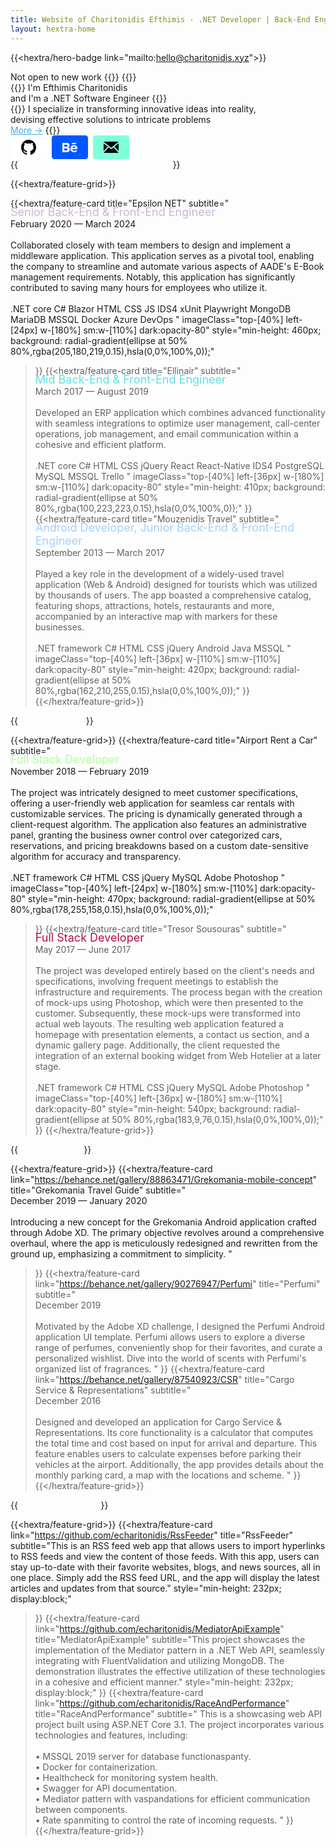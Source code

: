 ```yaml
---
title: Website of Charitonidis Efthimis - .NET Developer | Back-End Engineer | Front-End Engineer
layout: hextra-home
---
```

{{<hextra/hero-badge link="mailto:hello@charitonidis.xyz">}}
  <div class="hx-w-2 hx-h-2 hx-rounded-full hx-bg-primary-400"></div>
  <span>Not open to new work</span>
  {{<icon name="arrow-circle-right" attributes="height=14">}}
{{</hextra/hero-badge>}}

<div class="hx-mt-6 hx-mb-6">
{{<hextra/hero-headline>}}
  I'm Efthimis Charitonidis&nbsp;<br class="sm:block hidden" /> and I'm a .NET Software Engineer
{{</hextra/hero-headline>}}
</div>

<div class="hx-mb-12">
{{<hextra/hero-subtitle>}}
  I specialize in transforming innovative ideas into reality, <br class="sm:hx-block hx-hidden" /> devising effective solutions to intricate problems
  <br />
  <a class="hx-mb-6 hx-text-sm" style="color: #4EA8DE;" onmouseover="this.style.textDecoration='underline'" onmouseout="this.style.textDecoration='none'" href="/about">More →</a>
{{</hextra/hero-subtitle>}}
</div>

<div class="hx-mb-6">
  <a href="https://github.com/echaritonidis/" style="display: inline-block; background: #fff; color: #0d1117; font-weight: bold; border: 1px solid #fff; border-radius: 4px; padding: 6px 16px; margin-right: 4px;">
    <svg style="display: inline;" height="24" viewBox="3 3 18 18">
      <path d="M12 3C7.0275 3 3 7.12937 3 12.2276C3 16.3109 5.57625 19.7597 9.15374 20.9824C9.60374 21.0631 9.77249 20.7863 9.77249 20.5441C9.77249 20.3249 9.76125 19.5982 9.76125 18.8254C7.5 19.2522 6.915 18.2602 6.735 17.7412C6.63375 17.4759 6.19499 16.6569 5.8125 16.4378C5.4975 16.2647 5.0475 15.838 5.80124 15.8264C6.51 15.8149 7.01625 16.4954 7.18499 16.7723C7.99499 18.1679 9.28875 17.7758 9.80625 17.5335C9.885 16.9337 10.1212 16.53 10.38 16.2993C8.3775 16.0687 6.285 15.2728 6.285 11.7432C6.285 10.7397 6.63375 9.9092 7.20749 9.26326C7.1175 9.03257 6.8025 8.08674 7.2975 6.81794C7.2975 6.81794 8.05125 6.57571 9.77249 7.76377C10.4925 7.55615 11.2575 7.45234 12.0225 7.45234C12.7875 7.45234 13.5525 7.55615 14.2725 7.76377C15.9937 6.56418 16.7475 6.81794 16.7475 6.81794C17.2424 8.08674 16.9275 9.03257 16.8375 9.26326C17.4113 9.9092 17.76 10.7281 17.76 11.7432C17.76 15.2843 15.6563 16.0687 13.6537 16.2993C13.98 16.5877 14.2613 17.1414 14.2613 18.0065C14.2613 19.2407 14.25 20.2326 14.25 20.5441C14.25 20.7863 14.4188 21.0746 14.8688 20.9824C16.6554 20.364 18.2079 19.1866 19.3078 17.6162C20.4077 16.0457 20.9995 14.1611 21 12.2276C21 7.12937 16.9725 3 12 3Z"></path>
    </svg>
  </a>

  <a href="https://www.behance.net/echaritonidis" style="display: inline-block; background: #0057ff; font-weight: bold; border: 1px solid #0057ff; border-radius: 4px; padding: 6px 16px; margin-right: 4px;">
    <svg style="display: inline;" width="24" height="24" viewBox="0 0 24 24">
      <path d="M22 7h-7v-2h7v2zm1.726 10c-.442 1.297-2.029 3-5.101 3-3.074 0-5.564-1.729-5.564-5.675 0-3.91 2.325-5.92 5.466-5.92 3.082 0 4.964 1.782 5.375 4.426.078.506.109 1.188.095 2.14h-8.027c.13 3.211 3.483 3.312 4.588 2.029h3.168zm-7.686-4h4.965c-.105-1.547-1.136-2.219-2.477-2.219-1.466 0-2.277.768-2.488 2.219zm-9.574 6.988h-6.466v-14.967h6.953c5.476.081 5.58 5.444 2.72 6.906 3.461 1.26 3.577 8.061-3.207 8.061zm-3.466-8.988h3.584c2.508 0 2.906-3-.312-3h-3.272v3zm3.391 3h-3.391v3.016h3.341c3.055 0 2.868-3.016.05-3.016z" fill="white"/>
    </svg>
  </a>

  <a href="mailto:hello@charitonidis.xyz" style="display: inline-block; background: #80FFDB; color: #0d1117; font-weight: bold; border: 1px solid #80FFDB; border-radius: 4px; padding: 6px 16px;">
    <svg style="display: inline;" width="24" height="24" viewBox="0 0 24 24">
    <path d="M12 12.713l-11.985-9.713h23.971l-11.986 9.713zm-5.425-1.822l-6.575-5.329v12.501l6.575-7.172zm10.85 0l6.575 7.172v-12.501l-6.575 5.329zm-1.557 1.261l-3.868 3.135-3.868-3.135-8.11 8.848h23.956l-8.11-8.848z"/>
    </svg>
  </a>
</div>

<div class="hx-mt-12"></div>

<div class="hx-mb-12">
{{<hextra/hero-subtitle style="color:#fff;">}}
  Full-time commercial experience
{{</hextra/hero-subtitle>}}
</div>

{{<hextra/feature-grid>}}
  <!-- TODO: TBD -->
  <!-- {{<hextra/feature-card
    title="Kaizen Gaming"
    subtitle="<span style='display: block; margin-top: -5px; font-size: 1.125rem; color: #dbc7b4;' class='text-gray-500 dark:text-gray-400 leading-6'>.NET Back-End Engineer</span> <span style='display: block;' class='mt-2'>April 2024 — Now</span> <br /> <span class='dark:text-neutral-200 text-sm leading-6'> TBD. </span> <br /><br /> <span class='not-prose hx-mt-2 hx-inline-flex hx-items-center hx-rounded-full hx-gap-2 hx-px-3 hx-py-1 hx-text-xs hx-text-gray-600 dark:hx-text-gray-400 hx-bg-gray-100 dark:hx-bg-neutral-800 dark:hx-border-neutral-800 hx-border hover:hx-border-gray-400 dark:hover:hx-text-gray-50 dark:hover:hx-border-gray-600 hx-transition-all hx-ease-in hx-duration-200'> .NET framework </span> <span class='not-prose hx-mt-2 hx-inline-flex hx-items-center hx-rounded-full hx-gap-2 hx-px-3 hx-py-1 hx-text-xs hx-text-gray-600 dark:hx-text-gray-400 hx-bg-gray-100 dark:hx-bg-neutral-800 dark:hx-border-neutral-800 hx-border hover:hx-border-gray-400 dark:hover:hx-text-gray-50 dark:hover:hx-border-gray-600 hx-transition-all hx-ease-in hx-duration-200'> .NET core </span> <span class='not-prose hx-mt-2 hx-inline-flex hx-items-center hx-rounded-full hx-gap-2 hx-px-3 hx-py-1 hx-text-xs hx-text-gray-600 dark:hx-text-gray-400 hx-bg-gray-100 dark:hx-bg-neutral-800 dark:hx-border-neutral-800 hx-border hover:hx-border-gray-400 dark:hover:hx-text-gray-50 dark:hover:hx-border-gray-600 hx-transition-all hx-ease-in hx-duration-200'> C# </span> <span class='not-prose hx-mt-2 hx-inline-flex hx-items-center hx-rounded-full hx-gap-2 hx-px-3 hx-py-1 hx-text-xs hx-text-gray-600 dark:hx-text-gray-400 hx-bg-gray-100 dark:hx-bg-neutral-800 dark:hx-border-neutral-800 hx-border hover:hx-border-gray-400 dark:hover:hx-text-gray-50 dark:hover:hx-border-gray-600 hx-transition-all hx-ease-in hx-duration-200'> Microservices </span>"
    imageClass="top-[40%] left-[24px] w-[180%] sm:w-[110%] dark:opacity-80"
    style="max-height: 280px; background: radial-gradient(ellipse at 50% 80%,rgba(219,199,180,0.15),hsla(0,0%,100%,0));"
  >}} -->
  {{<hextra/feature-card
    title="Epsilon NET"
    subtitle="<span style='display: block; margin-top: -5px; font-size: 1.125rem; color: #CDB4DB;' class='text-gray-500 dark:text-gray-400 leading-6'>Senior Back-End & Front-End Engineer</span> <span style='display: block;' class='mt-2'>February 2020 — March 2024</span> <br /> <span class='dark:text-neutral-200 text-sm leading-6'> Collaborated closely with team members to design and implement a middleware application. This application serves as a pivotal tool, enabling the company to streamline and automate various aspects of AADE's E-Book management requirements. Notably, this application has significantly contributed to saving many hours for employees who utilize it. </span> <br /><br /> <span class='not-prose hx-mt-2 hx-inline-flex hx-items-center hx-rounded-full hx-gap-2 hx-px-3 hx-py-1 hx-text-xs hx-text-gray-600 dark:hx-text-gray-400 hx-bg-gray-100 dark:hx-bg-neutral-800 dark:hx-border-neutral-800 hx-border hover:hx-border-gray-400 dark:hover:hx-text-gray-50 dark:hover:hx-border-gray-600 hx-transition-all hx-ease-in hx-duration-200'> .NET core </span> <span class='not-prose hx-mt-2 hx-inline-flex hx-items-center hx-rounded-full hx-gap-2 hx-px-3 hx-py-1 hx-text-xs hx-text-gray-600 dark:hx-text-gray-400 hx-bg-gray-100 dark:hx-bg-neutral-800 dark:hx-border-neutral-800 hx-border hover:hx-border-gray-400 dark:hover:hx-text-gray-50 dark:hover:hx-border-gray-600 hx-transition-all hx-ease-in hx-duration-200'> C# </span> <span class='not-prose hx-mt-2 hx-inline-flex hx-items-center hx-rounded-full hx-gap-2 hx-px-3 hx-py-1 hx-text-xs hx-text-gray-600 dark:hx-text-gray-400 hx-bg-gray-100 dark:hx-bg-neutral-800 dark:hx-border-neutral-800 hx-border hover:hx-border-gray-400 dark:hover:hx-text-gray-50 dark:hover:hx-border-gray-600 hx-transition-all hx-ease-in hx-duration-200'> Blazor </span> <span class='not-prose hx-mt-2 hx-inline-flex hx-items-center hx-rounded-full hx-gap-2 hx-px-3 hx-py-1 hx-text-xs hx-text-gray-600 dark:hx-text-gray-400 hx-bg-gray-100 dark:hx-bg-neutral-800 dark:hx-border-neutral-800 hx-border hover:hx-border-gray-400 dark:hover:hx-text-gray-50 dark:hover:hx-border-gray-600 hx-transition-all hx-ease-in hx-duration-200'> HTML </span> <span class='not-prose hx-mt-2 hx-inline-flex hx-items-center hx-rounded-full hx-gap-2 hx-px-3 hx-py-1 hx-text-xs hx-text-gray-600 dark:hx-text-gray-400 hx-bg-gray-100 dark:hx-bg-neutral-800 dark:hx-border-neutral-800 hx-border hover:hx-border-gray-400 dark:hover:hx-text-gray-50 dark:hover:hx-border-gray-600 hx-transition-all hx-ease-in hx-duration-200'> CSS </span> <span class='not-prose hx-mt-2 hx-inline-flex hx-items-center hx-rounded-full hx-gap-2 hx-px-3 hx-py-1 hx-text-xs hx-text-gray-600 dark:hx-text-gray-400 hx-bg-gray-100 dark:hx-bg-neutral-800 dark:hx-border-neutral-800 hx-border hover:hx-border-gray-400 dark:hover:hx-text-gray-50 dark:hover:hx-border-gray-600 hx-transition-all hx-ease-in hx-duration-200'> JS </span> <span class='not-prose hx-mt-2 hx-inline-flex hx-items-center hx-rounded-full hx-gap-2 hx-px-3 hx-py-1 hx-text-xs hx-text-gray-600 dark:hx-text-gray-400 hx-bg-gray-100 dark:hx-bg-neutral-800 dark:hx-border-neutral-800 hx-border hover:hx-border-gray-400 dark:hover:hx-text-gray-50 dark:hover:hx-border-gray-600 hx-transition-all hx-ease-in hx-duration-200'> IDS4 </span> <span class='not-prose hx-mt-2 hx-inline-flex hx-items-center hx-rounded-full hx-gap-2 hx-px-3 hx-py-1 hx-text-xs hx-text-gray-600 dark:hx-text-gray-400 hx-bg-gray-100 dark:hx-bg-neutral-800 dark:hx-border-neutral-800 hx-border hover:hx-border-gray-400 dark:hover:hx-text-gray-50 dark:hover:hx-border-gray-600 hx-transition-all hx-ease-in hx-duration-200'> xUnit </span> <span class='not-prose hx-mt-2 hx-inline-flex hx-items-center hx-rounded-full hx-gap-2 hx-px-3 hx-py-1 hx-text-xs hx-text-gray-600 dark:hx-text-gray-400 hx-bg-gray-100 dark:hx-bg-neutral-800 dark:hx-border-neutral-800 hx-border hover:hx-border-gray-400 dark:hover:hx-text-gray-50 dark:hover:hx-border-gray-600 hx-transition-all hx-ease-in hx-duration-200'> Playwright </span> <span class='not-prose hx-mt-2 hx-inline-flex hx-items-center hx-rounded-full hx-gap-2 hx-px-3 hx-py-1 hx-text-xs hx-text-gray-600 dark:hx-text-gray-400 hx-bg-gray-100 dark:hx-bg-neutral-800 dark:hx-border-neutral-800 hx-border hover:hx-border-gray-400 dark:hover:hx-text-gray-50 dark:hover:hx-border-gray-600 hx-transition-all hx-ease-in hx-duration-200'> MongoDB </span> <span class='not-prose hx-mt-2 hx-inline-flex hx-items-center hx-rounded-full hx-gap-2 hx-px-3 hx-py-1 hx-text-xs hx-text-gray-600 dark:hx-text-gray-400 hx-bg-gray-100 dark:hx-bg-neutral-800 dark:hx-border-neutral-800 hx-border hover:hx-border-gray-400 dark:hover:hx-text-gray-50 dark:hover:hx-border-gray-600 hx-transition-all hx-ease-in hx-duration-200'> MariaDB </span> <span class='not-prose hx-mt-2 hx-inline-flex hx-items-center hx-rounded-full hx-gap-2 hx-px-3 hx-py-1 hx-text-xs hx-text-gray-600 dark:hx-text-gray-400 hx-bg-gray-100 dark:hx-bg-neutral-800 dark:hx-border-neutral-800 hx-border hover:hx-border-gray-400 dark:hover:hx-text-gray-50 dark:hover:hx-border-gray-600 hx-transition-all hx-ease-in hx-duration-200'> MSSQL </span> <span class='not-prose hx-mt-2 hx-inline-flex hx-items-center hx-rounded-full hx-gap-2 hx-px-3 hx-py-1 hx-text-xs hx-text-gray-600 dark:hx-text-gray-400 hx-bg-gray-100 dark:hx-bg-neutral-800 dark:hx-border-neutral-800 hx-border hover:hx-border-gray-400 dark:hover:hx-text-gray-50 dark:hover:hx-border-gray-600 hx-transition-all hx-ease-in hx-duration-200'> Docker </span> <span class='not-prose hx-mt-2 hx-inline-flex hx-items-center hx-rounded-full hx-gap-2 hx-px-3 hx-py-1 hx-text-xs hx-text-gray-600 dark:hx-text-gray-400 hx-bg-gray-100 dark:hx-bg-neutral-800 dark:hx-border-neutral-800 hx-border hover:hx-border-gray-400 dark:hover:hx-text-gray-50 dark:hover:hx-border-gray-600 hx-transition-all hx-ease-in hx-duration-200'> Azure DevOps </span>"
    imageClass="top-[40%] left-[24px] w-[180%] sm:w-[110%] dark:opacity-80"
    style="min-height: 460px; background: radial-gradient(ellipse at 50% 80%,rgba(205,180,219,0.15),hsla(0,0%,100%,0));"
  >}}
  {{<hextra/feature-card
    title="Ellinair"
    subtitle="<span style='display: block; margin-top: -5px; font-size: 1.125rem; color: #64DFDF;' class='text-gray-500 dark:text-gray-400 leading-6'>Mid Back-End & Front-End Engineer </span> <span style='display: block;' class='mt-2'>March 2017 — August 2019</span> <br /> <span class='dark:text-neutral-200 text-sm leading-6'> Developed an ERP application which combines advanced functionality with seamless integrations to optimize user management, call-center operations, job management, and email communication within a cohesive and efficient platform. </span> <br /><br /> <span class='not-prose hx-mt-2 hx-inline-flex hx-items-center hx-rounded-full hx-gap-2 hx-px-3 hx-py-1 hx-text-xs hx-text-gray-600 dark:hx-text-gray-400 hx-bg-gray-100 dark:hx-bg-neutral-800 dark:hx-border-neutral-800 hx-border hover:hx-border-gray-400 dark:hover:hx-text-gray-50 dark:hover:hx-border-gray-600 hx-transition-all hx-ease-in hx-duration-200'> .NET core </span> <span class='not-prose hx-mt-2 hx-inline-flex hx-items-center hx-rounded-full hx-gap-2 hx-px-3 hx-py-1 hx-text-xs hx-text-gray-600 dark:hx-text-gray-400 hx-bg-gray-100 dark:hx-bg-neutral-800 dark:hx-border-neutral-800 hx-border hover:hx-border-gray-400 dark:hover:hx-text-gray-50 dark:hover:hx-border-gray-600 hx-transition-all hx-ease-in hx-duration-200'> C# </span> <span class='not-prose hx-mt-2 hx-inline-flex hx-items-center hx-rounded-full hx-gap-2 hx-px-3 hx-py-1 hx-text-xs hx-text-gray-600 dark:hx-text-gray-400 hx-bg-gray-100 dark:hx-bg-neutral-800 dark:hx-border-neutral-800 hx-border hover:hx-border-gray-400 dark:hover:hx-text-gray-50 dark:hover:hx-border-gray-600 hx-transition-all hx-ease-in hx-duration-200'> HTML </span> <span class='not-prose hx-mt-2 hx-inline-flex hx-items-center hx-rounded-full hx-gap-2 hx-px-3 hx-py-1 hx-text-xs hx-text-gray-600 dark:hx-text-gray-400 hx-bg-gray-100 dark:hx-bg-neutral-800 dark:hx-border-neutral-800 hx-border hover:hx-border-gray-400 dark:hover:hx-text-gray-50 dark:hover:hx-border-gray-600 hx-transition-all hx-ease-in hx-duration-200'> CSS </span> <span class='not-prose hx-mt-2 hx-inline-flex hx-items-center hx-rounded-full hx-gap-2 hx-px-3 hx-py-1 hx-text-xs hx-text-gray-600 dark:hx-text-gray-400 hx-bg-gray-100 dark:hx-bg-neutral-800 dark:hx-border-neutral-800 hx-border hover:hx-border-gray-400 dark:hover:hx-text-gray-50 dark:hover:hx-border-gray-600 hx-transition-all hx-ease-in hx-duration-200'> jQuery </span> <span class='not-prose hx-mt-2 hx-inline-flex hx-items-center hx-rounded-full hx-gap-2 hx-px-3 hx-py-1 hx-text-xs hx-text-gray-600 dark:hx-text-gray-400 hx-bg-gray-100 dark:hx-bg-neutral-800 dark:hx-border-neutral-800 hx-border hover:hx-border-gray-400 dark:hover:hx-text-gray-50 dark:hover:hx-border-gray-600 hx-transition-all hx-ease-in hx-duration-200'> React </span> <span class='not-prose hx-mt-2 hx-inline-flex hx-items-center hx-rounded-full hx-gap-2 hx-px-3 hx-py-1 hx-text-xs hx-text-gray-600 dark:hx-text-gray-400 hx-bg-gray-100 dark:hx-bg-neutral-800 dark:hx-border-neutral-800 hx-border hover:hx-border-gray-400 dark:hover:hx-text-gray-50 dark:hover:hx-border-gray-600 hx-transition-all hx-ease-in hx-duration-200'> React-Native </span> <span class='not-prose hx-mt-2 hx-inline-flex hx-items-center hx-rounded-full hx-gap-2 hx-px-3 hx-py-1 hx-text-xs hx-text-gray-600 dark:hx-text-gray-400 hx-bg-gray-100 dark:hx-bg-neutral-800 dark:hx-border-neutral-800 hx-border hover:hx-border-gray-400 dark:hover:hx-text-gray-50 dark:hover:hx-border-gray-600 hx-transition-all hx-ease-in hx-duration-200'> IDS4 </span> <span class='not-prose hx-mt-2 hx-inline-flex hx-items-center hx-rounded-full hx-gap-2 hx-px-3 hx-py-1 hx-text-xs hx-text-gray-600 dark:hx-text-gray-400 hx-bg-gray-100 dark:hx-bg-neutral-800 dark:hx-border-neutral-800 hx-border hover:hx-border-gray-400 dark:hover:hx-text-gray-50 dark:hover:hx-border-gray-600 hx-transition-all hx-ease-in hx-duration-200'> PostgreSQL </span> <span class='not-prose hx-mt-2 hx-inline-flex hx-items-center hx-rounded-full hx-gap-2 hx-px-3 hx-py-1 hx-text-xs hx-text-gray-600 dark:hx-text-gray-400 hx-bg-gray-100 dark:hx-bg-neutral-800 dark:hx-border-neutral-800 hx-border hover:hx-border-gray-400 dark:hover:hx-text-gray-50 dark:hover:hx-border-gray-600 hx-transition-all hx-ease-in hx-duration-200'> MySQL </span> <span class='not-prose hx-mt-2 hx-inline-flex hx-items-center hx-rounded-full hx-gap-2 hx-px-3 hx-py-1 hx-text-xs hx-text-gray-600 dark:hx-text-gray-400 hx-bg-gray-100 dark:hx-bg-neutral-800 dark:hx-border-neutral-800 hx-border hover:hx-border-gray-400 dark:hover:hx-text-gray-50 dark:hover:hx-border-gray-600 hx-transition-all hx-ease-in hx-duration-200'> MSSQL </span> <span class='not-prose hx-mt-2 hx-inline-flex hx-items-center hx-rounded-full hx-gap-2 hx-px-3 hx-py-1 hx-text-xs hx-text-gray-600 dark:hx-text-gray-400 hx-bg-gray-100 dark:hx-bg-neutral-800 dark:hx-border-neutral-800 hx-border hover:hx-border-gray-400 dark:hover:hx-text-gray-50 dark:hover:hx-border-gray-600 hx-transition-all hx-ease-in hx-duration-200'> Trello </span>"
    imageClass="top-[40%] left-[36px] w-[180%] sm:w-[110%] dark:opacity-80"
    style="min-height: 410px; background: radial-gradient(ellipse at 50% 80%,rgba(100,223,223,0.15),hsla(0,0%,100%,0));"
  >}}
  {{<hextra/feature-card
    title="Mouzenidis Travel"
    subtitle="<span style='display: block; margin-top: -5px; font-size: 1.125rem; color: #A2D2FF;' class='text-gray-500 dark:text-gray-400 leading-6'>Android Developer, Junior Back-End & Front-End Engineer</span> <span style='display: block;' class='mt-2'>September 2013 — March 2017</span> <br /> <span class='dark:text-neutral-200 text-sm leading-6'> Played a key role in the development of a widely-used travel application (Web & Android) designed for tourists which was utilized by thousands of users. The app boasted a comprehensive catalog, featuring shops, attractions, hotels, restaurants and more, accompanied by an interactive map with markers for these businesses. </span> <br /><br /> <span class='not-prose hx-mt-2 hx-inline-flex hx-items-center hx-rounded-full hx-gap-2 hx-px-3 hx-py-1 hx-text-xs hx-text-gray-600 dark:hx-text-gray-400 hx-bg-gray-100 dark:hx-bg-neutral-800 dark:hx-border-neutral-800 hx-border hover:hx-border-gray-400 dark:hover:hx-text-gray-50 dark:hover:hx-border-gray-600 hx-transition-all hx-ease-in hx-duration-200'> .NET framework </span> <span class='not-prose hx-mt-2 hx-inline-flex hx-items-center hx-rounded-full hx-gap-2 hx-px-3 hx-py-1 hx-text-xs hx-text-gray-600 dark:hx-text-gray-400 hx-bg-gray-100 dark:hx-bg-neutral-800 dark:hx-border-neutral-800 hx-border hover:hx-border-gray-400 dark:hover:hx-text-gray-50 dark:hover:hx-border-gray-600 hx-transition-all hx-ease-in hx-duration-200'> C# </span> <span class='not-prose hx-mt-2 hx-inline-flex hx-items-center hx-rounded-full hx-gap-2 hx-px-3 hx-py-1 hx-text-xs hx-text-gray-600 dark:hx-text-gray-400 hx-bg-gray-100 dark:hx-bg-neutral-800 dark:hx-border-neutral-800 hx-border hover:hx-border-gray-400 dark:hover:hx-text-gray-50 dark:hover:hx-border-gray-600 hx-transition-all hx-ease-in hx-duration-200'> HTML </span> <span class='not-prose hx-mt-2 hx-inline-flex hx-items-center hx-rounded-full hx-gap-2 hx-px-3 hx-py-1 hx-text-xs hx-text-gray-600 dark:hx-text-gray-400 hx-bg-gray-100 dark:hx-bg-neutral-800 dark:hx-border-neutral-800 hx-border hover:hx-border-gray-400 dark:hover:hx-text-gray-50 dark:hover:hx-border-gray-600 hx-transition-all hx-ease-in hx-duration-200'> CSS </span> <span class='not-prose hx-mt-2 hx-inline-flex hx-items-center hx-rounded-full hx-gap-2 hx-px-3 hx-py-1 hx-text-xs hx-text-gray-600 dark:hx-text-gray-400 hx-bg-gray-100 dark:hx-bg-neutral-800 dark:hx-border-neutral-800 hx-border hover:hx-border-gray-400 dark:hover:hx-text-gray-50 dark:hover:hx-border-gray-600 hx-transition-all hx-ease-in hx-duration-200'> jQuery </span> <span class='not-prose hx-mt-2 hx-inline-flex hx-items-center hx-rounded-full hx-gap-2 hx-px-3 hx-py-1 hx-text-xs hx-text-gray-600 dark:hx-text-gray-400 hx-bg-gray-100 dark:hx-bg-neutral-800 dark:hx-border-neutral-800 hx-border hover:hx-border-gray-400 dark:hover:hx-text-gray-50 dark:hover:hx-border-gray-600 hx-transition-all hx-ease-in hx-duration-200'> Android </span> <span class='not-prose hx-mt-2 hx-inline-flex hx-items-center hx-rounded-full hx-gap-2 hx-px-3 hx-py-1 hx-text-xs hx-text-gray-600 dark:hx-text-gray-400 hx-bg-gray-100 dark:hx-bg-neutral-800 dark:hx-border-neutral-800 hx-border hover:hx-border-gray-400 dark:hover:hx-text-gray-50 dark:hover:hx-border-gray-600 hx-transition-all hx-ease-in hx-duration-200'> Java </span> <span class='not-prose hx-mt-2 hx-inline-flex hx-items-center hx-rounded-full hx-gap-2 hx-px-3 hx-py-1 hx-text-xs hx-text-gray-600 dark:hx-text-gray-400 hx-bg-gray-100 dark:hx-bg-neutral-800 dark:hx-border-neutral-800 hx-border hover:hx-border-gray-400 dark:hover:hx-text-gray-50 dark:hover:hx-border-gray-600 hx-transition-all hx-ease-in hx-duration-200'> MSSQL </span>"
    imageClass="top-[40%] left-[36px] w-[110%] sm:w-[110%] dark:opacity-80"
    style="min-height: 420px; background: radial-gradient(ellipse at 50% 80%,rgba(162,210,255,0.15),hsla(0,0%,100%,0));"
  >}}
{{</hextra/feature-grid>}}

<div class="hx-mt-12"></div>

<div class="hx-mb-12">
{{<hextra/hero-subtitle style="color:#fff;">}}
  Freelancing
{{</hextra/hero-subtitle>}}
</div>

{{<hextra/feature-grid>}}
  {{<hextra/feature-card
    title="Airport Rent a Car"
    subtitle="<span style='display: block; margin-top: -5px; font-size: 1.125rem; color: #B2FF9E;' class='text-gray-500 dark:text-gray-400 leading-6'>Full Stack Developer</span> <span style='display: block;' class='mt-2'>November 2018 — February 2019</span> <br /> <span class='dark:text-neutral-200 text-sm leading-6'> The project was intricately designed to meet customer specifications, offering a user-friendly web application for seamless car rentals with customizable services. The pricing is dynamically generated through a client-request algorithm. The application also features an administrative panel, granting the business owner control over categorized cars, reservations, and pricing breakdowns based on a custom date-sensitive algorithm for accuracy and transparency. </span> <br /><br /> <span class='not-prose hx-mt-2 hx-inline-flex hx-items-center hx-rounded-full hx-gap-2 hx-px-3 hx-py-1 hx-text-xs hx-text-gray-600 dark:hx-text-gray-400 hx-bg-gray-100 dark:hx-bg-neutral-800 dark:hx-border-neutral-800 hx-border hover:hx-border-gray-400 dark:hover:hx-text-gray-50 dark:hover:hx-border-gray-600 hx-transition-all hx-ease-in hx-duration-200'> .NET framework </span> <span class='not-prose hx-mt-2 hx-inline-flex hx-items-center hx-rounded-full hx-gap-2 hx-px-3 hx-py-1 hx-text-xs hx-text-gray-600 dark:hx-text-gray-400 hx-bg-gray-100 dark:hx-bg-neutral-800 dark:hx-border-neutral-800 hx-border hover:hx-border-gray-400 dark:hover:hx-text-gray-50 dark:hover:hx-border-gray-600 hx-transition-all hx-ease-in hx-duration-200'> C# </span> <span class='not-prose hx-mt-2 hx-inline-flex hx-items-center hx-rounded-full hx-gap-2 hx-px-3 hx-py-1 hx-text-xs hx-text-gray-600 dark:hx-text-gray-400 hx-bg-gray-100 dark:hx-bg-neutral-800 dark:hx-border-neutral-800 hx-border hover:hx-border-gray-400 dark:hover:hx-text-gray-50 dark:hover:hx-border-gray-600 hx-transition-all hx-ease-in hx-duration-200'> HTML </span> <span class='not-prose hx-mt-2 hx-inline-flex hx-items-center hx-rounded-full hx-gap-2 hx-px-3 hx-py-1 hx-text-xs hx-text-gray-600 dark:hx-text-gray-400 hx-bg-gray-100 dark:hx-bg-neutral-800 dark:hx-border-neutral-800 hx-border hover:hx-border-gray-400 dark:hover:hx-text-gray-50 dark:hover:hx-border-gray-600 hx-transition-all hx-ease-in hx-duration-200'> CSS </span> <span class='not-prose hx-mt-2 hx-inline-flex hx-items-center hx-rounded-full hx-gap-2 hx-px-3 hx-py-1 hx-text-xs hx-text-gray-600 dark:hx-text-gray-400 hx-bg-gray-100 dark:hx-bg-neutral-800 dark:hx-border-neutral-800 hx-border hover:hx-border-gray-400 dark:hover:hx-text-gray-50 dark:hover:hx-border-gray-600 hx-transition-all hx-ease-in hx-duration-200'> jQuery </span> <span class='not-prose hx-mt-2 hx-inline-flex hx-items-center hx-rounded-full hx-gap-2 hx-px-3 hx-py-1 hx-text-xs hx-text-gray-600 dark:hx-text-gray-400 hx-bg-gray-100 dark:hx-bg-neutral-800 dark:hx-border-neutral-800 hx-border hover:hx-border-gray-400 dark:hover:hx-text-gray-50 dark:hover:hx-border-gray-600 hx-transition-all hx-ease-in hx-duration-200'> MySQL </span> <span class='not-prose hx-mt-2 hx-inline-flex hx-items-center hx-rounded-full hx-gap-2 hx-px-3 hx-py-1 hx-text-xs hx-text-gray-600 dark:hx-text-gray-400 hx-bg-gray-100 dark:hx-bg-neutral-800 dark:hx-border-neutral-800 hx-border hover:hx-border-gray-400 dark:hover:hx-text-gray-50 dark:hover:hx-border-gray-600 hx-transition-all hx-ease-in hx-duration-200'> Adobe Photoshop </span>"
    imageClass="top-[40%] left-[24px] w-[180%] sm:w-[110%] dark:opacity-80"
    style="min-height: 470px; background: radial-gradient(ellipse at 50% 80%,rgba(178,255,158,0.15),hsla(0,0%,100%,0));"
  >}}
  {{<hextra/feature-card
    title="Tresor Sousouras"
    subtitle="<span style='display: block; margin-top: -5px; font-size: 1.125rem; color: #B7094C;' class='text-gray-500 dark:text-gray-400 leading-6'>Full Stack Developer</span> <span style='display: block;' class='mt-2'>May 2017 — June 2017</span> <br /> <span class='dark:text-neutral-200 text-sm leading-6'> The project was developed entirely based on the client's needs and specifications, involving frequent meetings to establish the infrastructure and requirements. The process began with the creation of mock-ups using Photoshop, which were then presented to the customer. Subsequently, these mock-ups were transformed into actual web layouts. The resulting web application featured a homepage with presentation elements, a contact us section, and a dynamic gallery page. Additionally, the client requested the integration of an external booking widget from Web Hotelier at a later stage. </span> <br /><br /> <span class='not-prose hx-mt-2 hx-inline-flex hx-items-center hx-rounded-full hx-gap-2 hx-px-3 hx-py-1 hx-text-xs hx-text-gray-600 dark:hx-text-gray-400 hx-bg-gray-100 dark:hx-bg-neutral-800 dark:hx-border-neutral-800 hx-border hover:hx-border-gray-400 dark:hover:hx-text-gray-50 dark:hover:hx-border-gray-600 hx-transition-all hx-ease-in hx-duration-200'> .NET framework </span> <span class='not-prose hx-mt-2 hx-inline-flex hx-items-center hx-rounded-full hx-gap-2 hx-px-3 hx-py-1 hx-text-xs hx-text-gray-600 dark:hx-text-gray-400 hx-bg-gray-100 dark:hx-bg-neutral-800 dark:hx-border-neutral-800 hx-border hover:hx-border-gray-400 dark:hover:hx-text-gray-50 dark:hover:hx-border-gray-600 hx-transition-all hx-ease-in hx-duration-200'> C# </span> <span class='not-prose hx-mt-2 hx-inline-flex hx-items-center hx-rounded-full hx-gap-2 hx-px-3 hx-py-1 hx-text-xs hx-text-gray-600 dark:hx-text-gray-400 hx-bg-gray-100 dark:hx-bg-neutral-800 dark:hx-border-neutral-800 hx-border hover:hx-border-gray-400 dark:hover:hx-text-gray-50 dark:hover:hx-border-gray-600 hx-transition-all hx-ease-in hx-duration-200'> HTML </span> <span class='not-prose hx-mt-2 hx-inline-flex hx-items-center hx-rounded-full hx-gap-2 hx-px-3 hx-py-1 hx-text-xs hx-text-gray-600 dark:hx-text-gray-400 hx-bg-gray-100 dark:hx-bg-neutral-800 dark:hx-border-neutral-800 hx-border hover:hx-border-gray-400 dark:hover:hx-text-gray-50 dark:hover:hx-border-gray-600 hx-transition-all hx-ease-in hx-duration-200'> CSS </span> <span class='not-prose hx-mt-2 hx-inline-flex hx-items-center hx-rounded-full hx-gap-2 hx-px-3 hx-py-1 hx-text-xs hx-text-gray-600 dark:hx-text-gray-400 hx-bg-gray-100 dark:hx-bg-neutral-800 dark:hx-border-neutral-800 hx-border hover:hx-border-gray-400 dark:hover:hx-text-gray-50 dark:hover:hx-border-gray-600 hx-transition-all hx-ease-in hx-duration-200'> jQuery </span> <span class='not-prose hx-mt-2 hx-inline-flex hx-items-center hx-rounded-full hx-gap-2 hx-px-3 hx-py-1 hx-text-xs hx-text-gray-600 dark:hx-text-gray-400 hx-bg-gray-100 dark:hx-bg-neutral-800 dark:hx-border-neutral-800 hx-border hover:hx-border-gray-400 dark:hover:hx-text-gray-50 dark:hover:hx-border-gray-600 hx-transition-all hx-ease-in hx-duration-200'> MySQL </span> <span class='not-prose hx-mt-2 hx-inline-flex hx-items-center hx-rounded-full hx-gap-2 hx-px-3 hx-py-1 hx-text-xs hx-text-gray-600 dark:hx-text-gray-400 hx-bg-gray-100 dark:hx-bg-neutral-800 dark:hx-border-neutral-800 hx-border hover:hx-border-gray-400 dark:hover:hx-text-gray-50 dark:hover:hx-border-gray-600 hx-transition-all hx-ease-in hx-duration-200'> Adobe Photoshop </span>"
    imageClass="top-[40%] left-[36px] w-[180%] sm:w-[110%] dark:opacity-80"
    style="min-height: 540px; background: radial-gradient(ellipse at 50% 80%,rgba(183,9,76,0.15),hsla(0,0%,100%,0));"
  >}}
{{</hextra/feature-grid>}}

<div class="hx-mt-12"></div>

<div class="hx-mb-12">
{{<hextra/hero-subtitle style="color:#fff;">}}
  Challenges
{{</hextra/hero-subtitle>}}
</div>

{{<hextra/feature-grid>}}
  {{<hextra/feature-card
    link="https://behance.net/gallery/88863471/Grekomania-mobile-concept"
    title="Grekomania Travel Guide"
    subtitle="<span style='display: block;' class='mt-2'>December 2019 — January 2020</span> <br /> <span class='dark:text-neutral-200 text-sm leading-6'> Introducing a new concept for the Grekomania Android application crafted through Adobe XD. The primary objective revolves around a comprehensive overhaul, where the app is meticulously redesigned and rewritten from the ground up, emphasizing a commitment to simplicity. </span>"
  >}}
  {{<hextra/feature-card
    link="https://behance.net/gallery/90276947/Perfumi"
    title="Perfumi"
    subtitle="<span style='display: block;' class='mt-2'>December 2019</span> <br /> <span class='dark:text-neutral-200 text-sm leading-6'> Motivated by the Adobe XD challenge, I designed the Perfumi Android application UI template. Perfumi allows users to explore a diverse range of perfumes, conveniently shop for their favorites, and curate a personalized wishlist. Dive into the world of scents with Perfumi's organized list of fragrances. </span>"
  >}}
  {{<hextra/feature-card
    link="https://behance.net/gallery/87540923/CSR"
    title="Cargo Service & Representations"
    subtitle="<span style='display: block;' class='mt-2'>December 2016</span> <br /> <span class='dark:text-neutral-200 text-sm leading-6'> Designed and developed an application for Cargo Service & Representations. Its core functionality is a calculator that computes the total time and cost based on input for arrival and departure. This feature enables users to calculate expenses before parking their vehicles at the airport. Additionally, the app provides details about the monthly parking card, a map with the locations and scheme. </span>"
  >}}
{{</hextra/feature-grid>}}

<div class="hx-mt-12"></div>

<div class="hx-mb-12">
{{<hextra/hero-subtitle style="color:#fff;">}}
  Github projects
{{</hextra/hero-subtitle>}}
</div>

{{<hextra/feature-grid>}}
  {{<hextra/feature-card
    link="https://github.com/echaritonidis/RssFeeder"
    title="RssFeeder"
    subtitle="This is an RSS feed web app that allows users to import hyperlinks to RSS feeds and view the content of those feeds. With this app, users can stay up-to-date with their favorite websites, blogs, and news sources, all in one place. Simply add the RSS feed URL, and the app will display the latest articles and updates from that source."
    style="min-height: 232px; display:block;"
  >}}
  {{<hextra/feature-card
    link="https://github.com/echaritonidis/MediatorApiExample"
    title="MediatorApiExample"
    subtitle="This project showcases the implementation of the Mediator pattern in a .NET Web API, seamlessly integrating with FluentValidation and utilizing MongoDB. The demonstration illustrates the effective utilization of these technologies in a cohesive and efficient manner."
    style="min-height: 232px; display:block;"
  >}}
  {{<hextra/feature-card
    link="https://github.com/echaritonidis/RaceAndPerformance"
    title="RaceAndPerformance"
    subtitle="<span> This is a showcasing web API project built using ASP.NET Core 3.1. The project incorporates various technologies and features, including: </span> <br/><br/> <span> • MSSQL 2019 server for database functionaspanty. </span> <br/> <span> • Docker for containerization. </span> <br/> <span> • Healthcheck for monitoring system health. </span> <br/> <span> • Swagger for API documentation. </span> <br/> <span> • Mediator pattern with vaspandations for efficient communication between components. </span> <br/> <span> • Rate spanmiting to control the rate of incoming requests. </span>"
  >}}
{{</hextra/feature-grid>}}